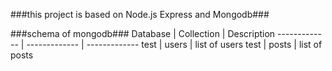 ###this project is based on Node.js Express and Mongodb###

###schema of mongodb###
Database  | Collection         | Description
------------- | ------------- | -------------
test          | users         | list of users
test          | posts         | list of posts